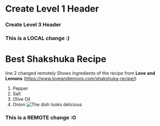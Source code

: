 # Create Level 1 Header
### Create Level 3 Header
### This is a LOCAL change :)
# Best Shakshuka Recipe
line 2 changed remotely
Shows ingredients of the recipe from **Love and Lemons** (https://www.loveandlemons.com/shakshuka-recipe/)
1. Pepper
2. Salt
3. Olive Oil
4. Onion
![The dish looks delicious](https://cdn.loveandlemons.com/wp-content/uploads/2017/01/shakshuka-recipe-745x1024.jpg)
### This is a REMOTE change :O
